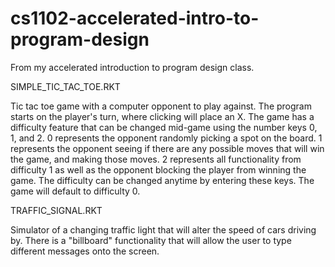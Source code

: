# cs1102-accelerated-intro-to-program-design
From my accelerated introduction to program design class.

SIMPLE_TIC_TAC_TOE.RKT

Tic tac toe game with a computer opponent to play against.
The program starts on the player's turn, where clicking will place an X.
The game has a difficulty feature that can be changed mid-game using the number keys 0, 1, and 2. 
0 represents the opponent randomly picking a spot on the board. 
1 represents the opponent seeing if there are any possible moves that will win the game, and making those moves. 
2 represents all functionality from difficulty 1 as well as the opponent blocking the player from winning the game. 
The difficulty can be changed anytime by entering these keys. 
The game will default to difficulty 0.

TRAFFIC_SIGNAL.RKT

Simulator of a changing traffic light that will alter the speed of cars driving by. There is a "billboard" functionality that will allow the user to type different messages onto the screen.
